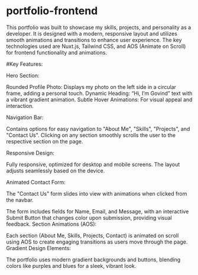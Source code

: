 # portfolio-frontend
This portfolio was built to showcase my skills, projects, and personality as a developer. It is designed with a modern, responsive layout and utilizes smooth animations and transitions to enhance user experience. The key technologies used are Nuxt.js, Tailwind CSS, and AOS (Animate on Scroll) for frontend functionality and animations.

#Key Features:

Hero Section:

Rounded Profile Photo: Displays my photo on the left side in a circular frame, adding a personal touch.
Dynamic Heading: “Hi, I’m Govind” text with a vibrant gradient animation.
Subtle Hover Animations: For visual appeal and interaction.

Navigation Bar:

Contains options for easy navigation to "About Me", "Skills", "Projects", and "Contact Us".
Clicking on any section smoothly scrolls the user to the respective section on the page.

Responsive Design:

Fully responsive, optimized for desktop and mobile screens. The layout adjusts seamlessly based on the device.

Animated Contact Form:

The "Contact Us" form slides into view with animations when clicked from the navbar.

The form includes fields for Name, Email, and Message, with an interactive Submit Button that changes color upon submission, providing visual feedback.
Section Animations (AOS):

Each section (About Me, Skills, Projects, Contact) is animated on scroll using AOS to create engaging transitions as users move through the page.
Gradient Design Elements:

The portfolio uses modern gradient backgrounds and buttons, blending colors like purples and blues for a sleek, vibrant look.

